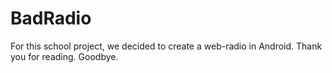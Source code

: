 # BadRadio

For this school project, we decided to create a web-radio in Android. Thank you for reading. Goodbye.
